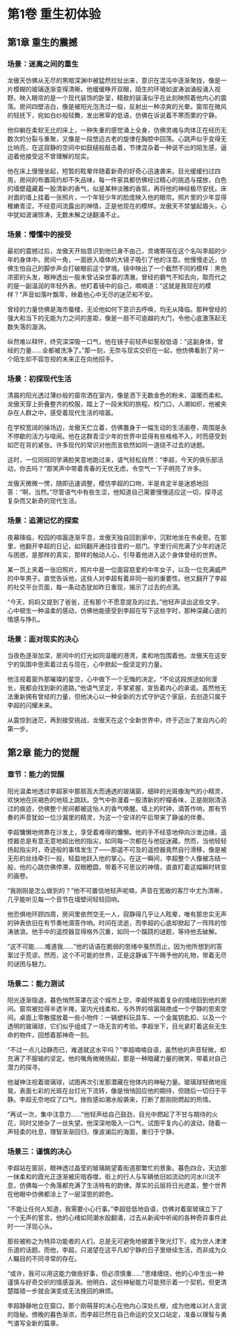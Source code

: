 
# 第1卷 重生初体验


## 第1章 重生的震撼

### 场景：迷离之间的重生

龙傲天仿佛从无尽的黑暗深渊中被猛然拉扯出来，意识在混沌中逐渐聚拢，像是一片模糊的玻璃逐渐变得清晰。他缓缓睁开双眼，陌生的环境如波涛汹涌般涌入视野。映入眼帘的是一个现代装饰的卧室，精致的装潢似乎在此刻映照着他内心的震荡。房间四壁洁白，像是被阳光泡洗过一般，反射出一种凉爽的光晕。窗帘在微风的轻抚下，宛如白纱般轻舞，发出窸窣的低语，仿佛在诉说着不寒而栗的宁静。

他仰躺在柔软无比的床上，一种失重的感觉涌上全身，仿佛灵魂与肉体正在经历无数次的分裂与重聚，又像是一段悠远古老的旋律在胸腔中回荡。心跳声似乎变得无比响亮，在这寂静的空间中如鼓槌般敲击着，节律混杂着一种说不出的陌生感，逼迫着他接受这不曾理解的现实。

他在床上慢慢坐起，短暂的眩晕伴随着新奇的好奇心迅速袭来。目光缓缓扫过四周，房间的布置简约却不失品味，每一件家具都仿佛经过精心的挑选与摆放，白色的墙壁蕴藏着一股清新的香气，似是某种淡雅的香氛，再将他的神经极尽安抚。床对面的墙上挂着一张照片，一个年轻少年的脸庞映入他的眼帘。照片里的少年显得稚嫩青涩，不经意间流露出的神情，正是他现在的模样。龙傲天不禁皱起眉头，心中犹如波澜惊涛，无数未解之谜翻涌不止。

### 场景：懵懂中的接受

最初的震撼过后，龙傲天开始意识到他已身不由己，灵魂寄宿在这个名叫李超的少年的身体中。房间一角，一面嵌入墙体的大镜子吸引了他的注意。他慢慢走近，仿佛生怕自己的脚步声会打破眼前这个梦境。镜中映出了一个截然不同的模样：黑色浓密的头发，眼神透出一股未曾沾染世事的清澈。曾经的霸气不知去向，取而代之的是一副温润的年轻外表。他盯着镜中的自己，喃喃道：“这就是我现在的模样？”声音如落叶飘零，映着他心中无尽的迷茫和不安。

曾经的力量仿佛是海市蜃楼，无论他如何下意识去呼唤，均无从降临。那种曾经的强大和当下的无能为力之间的差距，像是一扇不可逾越的大门，令他心底激荡起无数失落的漩涡。

纵然难以释怀，终究深深吸一口气，他在镜子前轻声如誓般低语：“这副身体，曾经的力量......全都被洗净了。”那一刻，无奈与现实交织在一起，他仿佛看到了另一个陌生却不容忽视的未来正在向他招手。

### 场景：初探现代生活

清晨的阳光透过薄纱般的窗帘洒在室内，像是洒下无数金色的粉末，温暖而柔和。龙傲天穿上折叠整齐的校服，踏上了一段未知的旅程。校门口，人潮如织，他被夹杂在人群之中，感受着现代生活的喧嚣。

在学校宽阔的操场边，龙傲天伫立着，仿佛置身于一幅生动的生活画卷，周围是永不停歇的活力与喧闹。他在这群青涩少年的世界中显得有些格格不入，时而感受到如芒在背的紧张。许多现代的常识对他而言依然如同一道绕不过去的谜题。

这时，一位同班同学满脸笑意地跑过来，语气轻松自然：“李超，今天的俱乐部活动，你去吗？”那笑声中带着青春的无忧无虑，令空气一下子明亮了许多。

龙傲天微微一愣，随即迅速调整，模仿李超的口吻，半是肯定半是迷惑地回答：“啊，当然。”尽管语气中有些生涩，他知道自己需要慢慢适应这一切，探寻这复杂而又新奇的现代生活。

### 场景：追溯记忆的探索

夜幕降临，校园的喧嚣逐渐平息，龙傲天独自回到家中，沉默地坐在书桌旁。在那里，他翻开李超的日记，如同翻开通往往昔的一扇门。字里行间充满了少年的迷茫与困惑，是那样的真实，那样的触动人心，引导着他进入这个身体曾经的世界。

某一页上夹着一张旧照片，照片中是一位面容慈爱的中年女子，以及一位充满威严的中年男子。直觉告诉他，这些人对李超有着非同一般的重要性。他又翻开了李超的社交平台页面，每一条动态犹如昨日重现，揭示了过去的点滴。

“今天，妈妈又提到了爸爸，还有那个不愿意提及的过去。”他轻声读出这些文字，心中顿生一种温柔的感动，仿佛他能感受到李超在写下这些字时，那种深藏心底的情感与挣扎。

### 场景：面对现实的决心

当夜色逐渐加深，房间中的灯光如同温暖的港湾，柔和地包围着他。龙傲天在这安宁的氛围中思索着过去与现在，心中掀起一股坚定的力量。

他注视着窗外那璀璨的星空，心中做下一个无悔的决定。“不论这段旅途如何漫长，我都会找到新的道路。”他语气坚定，手掌紧握，宣告着内心的承诺。虽然他无法重新拥有曾经的力量，但他决心以一种全新的方式守护这个家庭，去创造只属于李超的闪耀未来。

从震惊到迷茫，再到接受挑战，龙傲天在这个全新世界中，终于迈出了发自内心的第一步。


## 第2章 能力的觉醒

### 章节：能力的觉醒

阳光温柔地透过李超家中那扇高大而通透的玻璃窗，细碎的光斑像淘气的小精灵，欢快地在灰褐色的地毯上跳跃。空气中弥漫着一股清新的柠檬香味，正是刚刚清洁过的痕迹，仿佛整个房间都被这怡人的香气唤醒。墙上的时钟，滴答作响，那有节奏的声音犹如一位沙漏里的精灵，为这一个安详的午后带来了静谧的伴奏。

李超慵懒地倚靠在沙发上，享受着难得的慵懒。他的手不经意地伸向沙发边缘，遥控器总是有意无意地超出他的指尖，如同每一次都在与他捉迷藏。然而，当他轻轻扬起指尖时，奇迹般的事情发生了——那遥不可及的遥控器竟然自行滑移，像是被无形的丝线牵引一般，轻盈地跃入他的掌心。在这一瞬间，李超整个人像被冻结一般，他的心跳仿佛停滞，双眼瞪圆，带着不可思议的神情，直直盯着这幅瞬时转变的画卷。

“我刚刚是怎么做到的？”他不可置信地轻声呢喃，声音在宽敞的客厅中尤为清晰，几乎能听见每一个音节在墙壁间轻轻回响。

他恐惧地环顾四周，房间里依然空无一人，寂静得几乎让人眩晕，唯有那忠实无声的钟表依旧在有节奏地滴答作响。时间在流逝，而李超的心底却掀起了一阵阵的惊涛骇浪。他手中的遥控器显得格外沉重，如同一个蹊跷的谜题，等待他去破解。

“这不可能……难道我……”他的话语在脆弱的思绪中戛然而止，因为他所想到的答案过于荒谬。然而，这个不可能的世界，正是这静谧下午赐予他的礼物，带着无尽的谜团与魅力。

### 场景二：能力测试

阳光逐渐隐退，暮色悄然笼罩在这个城市上空，李超怀揣着复杂的情绪回到他的房间。窗帘被拉得半遮半掩，室内光线柔和，与外界的喧嚣隔绝成一个宁静的思索空间。桌面上零散摆放着一些小物件：一辆塑料玩具车、一个金属钥匙扣、以及一个透明的玻璃球，它们似乎组成了一场无言的考验。李超坐下，目光紧盯着这些无生命的物件，回想着那神奇一刻。

“不过一点儿动静而已，难道就这水平吗？”李超喃喃自语，虽然他的声音轻微，却充满了不服输的坚定。他的嘴角微微扬起，那是一种暗藏力量的微笑，带着对自己潜力的探寻。

他凝神注视着玻璃球，试图再次引发那潜藏在他体内的神秘力量。玻璃球轻微地摇晃，表面七彩的光斑在台灯光下流转，像是悄悄回应他的期待，但随后一切归于平静。李超无奈地叹了口气，挫败感如潮水般袭来，打断了那刚刚燃起的热情。

“再试一次，集中注意力……”他轻声给自己鼓劲，目光中燃起了不甘与期待的火花，同时又掺杂了一丝失望。他深深地吸入一口气，试图平复内心的波动，随着一声轻柔的吐息，理智渐渐回归，像波澜后的海面，重归于宁静。

### 场景三：谨慎的决心

李超站在窗前，眼神透过晶莹的玻璃眺望着街道那繁忙的景象。暮色四合，天边那一抹柔和的霞光正逐渐被灰暗吞噬，街上的行人与车辆依旧如流动的河水川流不息，仿佛每一个角落都充满了生活特有的韵律。厚实的云层将日光遮盖，整个世界在他眼中仿佛都涂上了一层深思的颜色。

“不能让任何人知道，我需要小心行事。”李超低低地自语，仿佛对着窗玻璃立下了一个无声的誓言。他的心绪如同潮水般翻涌，过去从新闻中听闻的各种奇异事件此时一一浮现心头。

那些被称之为特异功能者的人们，总是无可避免地被置于聚光灯下，成为世人津津乐道的话题。而他，李超，只渴望在这平凡却宁静的日子里继续生活，而非成为众人瞩目的不同寻常的存在。

“或许，我可以用这能力做些好事，但必须慎重……”思绪缠绕，他的心中生出一种谨慎与好奇交织的情感漩涡。他明白，这份神秘能力可能预示着一个契机，但更清楚踏错一步就会演变成无法挽回的麻烦。

李超静静地立在窗口，那个刚萌芽的决心在他内心深处扎根，成为他难以对人言说的隐秘。傍晚的暮色渐浓，而李超已然在自己命运的交叉口站定，准备以理智与勇气谱写全新的篇章。

